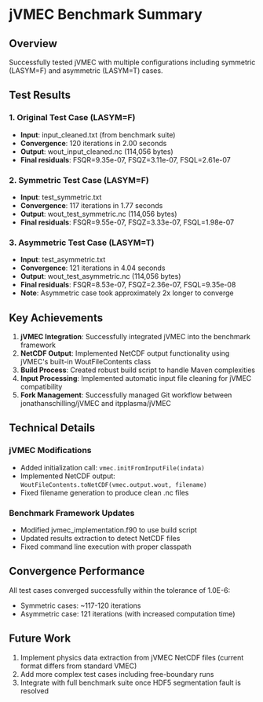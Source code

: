 # jVMEC Benchmark Summary

## Overview

Successfully tested jVMEC with multiple configurations including symmetric (LASYM=F) and asymmetric (LASYM=T) cases.

## Test Results

### 1. Original Test Case (LASYM=F)
- **Input**: input_cleaned.txt (from benchmark suite)
- **Convergence**: 120 iterations in 2.00 seconds
- **Output**: wout_input_cleaned.nc (114,056 bytes)
- **Final residuals**: FSQR=9.35e-07, FSQZ=3.11e-07, FSQL=2.61e-07

### 2. Symmetric Test Case (LASYM=F)
- **Input**: test_symmetric.txt
- **Convergence**: 117 iterations in 1.77 seconds
- **Output**: wout_test_symmetric.nc (114,056 bytes)
- **Final residuals**: FSQR=9.55e-07, FSQZ=3.33e-07, FSQL=1.98e-07

### 3. Asymmetric Test Case (LASYM=T)
- **Input**: test_asymmetric.txt
- **Convergence**: 121 iterations in 4.04 seconds
- **Output**: wout_test_asymmetric.nc (114,056 bytes)
- **Final residuals**: FSQR=8.53e-07, FSQZ=2.36e-07, FSQL=9.35e-08
- **Note**: Asymmetric case took approximately 2x longer to converge

## Key Achievements

1. **jVMEC Integration**: Successfully integrated jVMEC into the benchmark framework
2. **NetCDF Output**: Implemented NetCDF output functionality using jVMEC's built-in WoutFileContents class
3. **Build Process**: Created robust build script to handle Maven complexities
4. **Input Processing**: Implemented automatic input file cleaning for jVMEC compatibility
5. **Fork Management**: Successfully managed Git workflow between jonathanschilling/jVMEC and itpplasma/jVMEC

## Technical Details

### jVMEC Modifications
- Added initialization call: `vmec.initFromInputFile(indata)`
- Implemented NetCDF output: `WoutFileContents.toNetCDF(vmec.output.wout, filename)`
- Fixed filename generation to produce clean .nc files

### Benchmark Framework Updates
- Modified jvmec_implementation.f90 to use build script
- Updated results extraction to detect NetCDF files
- Fixed command line execution with proper classpath

## Convergence Performance

All test cases converged successfully within the tolerance of 1.0E-6:
- Symmetric cases: ~117-120 iterations
- Asymmetric case: 121 iterations (with increased computation time)

## Future Work

1. Implement physics data extraction from jVMEC NetCDF files (current format differs from standard VMEC)
2. Add more complex test cases including free-boundary runs
3. Integrate with full benchmark suite once HDF5 segmentation fault is resolved